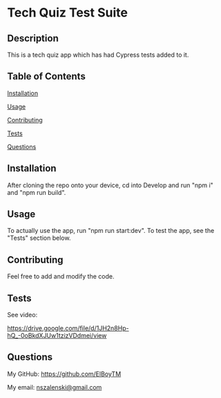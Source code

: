 # Tech Quiz Test Suite

  ## Description
  This is a tech quiz app which has had Cypress tests added to it.

  ## Table of Contents
  [Installation](#installation)

  [Usage](#usage)

  [Contributing](#contributing)

  [Tests](#tests)

  [Questions](#questions)

  ## Installation
  After cloning the repo onto your device, cd into Develop and run "npm i" and "npm run build".

  ## Usage
  To actually use the app, run "npm run start:dev". To test the app, see the "Tests" section below.

  ## Contributing
  Feel free to add and modify the code.

  ## Tests
  See video:

  https://drive.google.com/file/d/1JH2n8Hp-hQ_-0oBkdXJUw1tzizVDdmei/view

  ## Questions
  My GitHub: https://github.com/ElBoyTM

  My email: nszalenski@gmail.com
